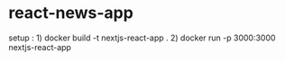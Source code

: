 # react-news-app

setup : 1) docker build -t nextjs-react-app .
        2) docker run -p 3000:3000 nextjs-react-app
